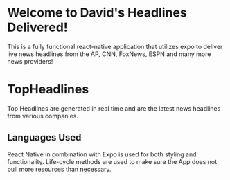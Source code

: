 # Welcome to David's Headlines Delivered!

This is a fully functional react-native application that utilizes expo to deliver live news headlines from the AP, CNN, FoxNews, ESPN and many more news providers!


# TopHeadlines

Top Headlines are generated in real time and are the latest news headlines from various companies.

## Languages Used

React Native in combination with Expo is used for both styling and functionality. Life-cycle methods are used to make sure the App does not pull more resources than necessary. 
